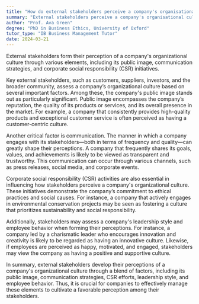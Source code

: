 ```yaml
---
title: "How do external stakeholders perceive a company's organisational culture?"
summary: "External stakeholders perceive a company's organisational culture through its public image, communication, and corporate social responsibility activities."
author: "Prof. Ava Green"
degree: "PhD in Business Ethics, University of Oxford"
tutor_type: "IB Business Management Tutor"
date: 2024-03-21
---
```


External stakeholders form their perception of a company's organizational culture through various elements, including its public image, communication strategies, and corporate social responsibility (CSR) initiatives.

Key external stakeholders, such as customers, suppliers, investors, and the broader community, assess a company’s organizational culture based on several important factors. Among these, the company's public image stands out as particularly significant. Public image encompasses the company’s reputation, the quality of its products or services, and its overall presence in the market. For example, a company that consistently provides high-quality products and exceptional customer service is often perceived as having a customer-centric culture.

Another critical factor is communication. The manner in which a company engages with its stakeholders—both in terms of frequency and quality—can greatly shape their perceptions. A company that frequently shares its goals, values, and achievements is likely to be viewed as transparent and trustworthy. This communication can occur through various channels, such as press releases, social media, and corporate events.

Corporate social responsibility (CSR) activities are also essential in influencing how stakeholders perceive a company's organizational culture. These initiatives demonstrate the company’s commitment to ethical practices and social causes. For instance, a company that actively engages in environmental conservation projects may be seen as fostering a culture that prioritizes sustainability and social responsibility.

Additionally, stakeholders may assess a company's leadership style and employee behavior when forming their perceptions. For instance, a company led by a charismatic leader who encourages innovation and creativity is likely to be regarded as having an innovative culture. Likewise, if employees are perceived as happy, motivated, and engaged, stakeholders may view the company as having a positive and supportive culture.

In summary, external stakeholders develop their perceptions of a company's organizational culture through a blend of factors, including its public image, communication strategies, CSR efforts, leadership style, and employee behavior. Thus, it is crucial for companies to effectively manage these elements to cultivate a favorable perception among their stakeholders.
    